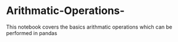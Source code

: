 # Arithmatic-Operations-
This notebook covers the basics arithmatic operations which can be performed in pandas 
